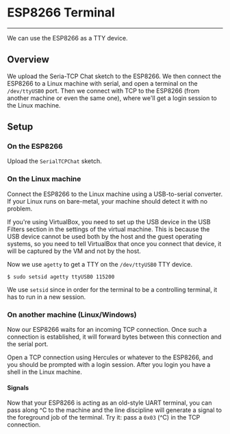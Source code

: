 # ESP8266 Terminal
---

We can use the ESP8266 as a TTY device.

## Overview
We upload the Seria-TCP Chat sketch to the ESP8266. We then connect the ESP8266
to a Linux machine with serial, and open a terminal on the `/dev/ttyUSB0` port.
Then we connect with TCP to the ESP8266 (from another machine or even the same one), where
we'll get a login session to the Linux machine.

## Setup

### On the ESP8266
Upload the `SerialTCPChat` sketch.

### On the Linux machine
Connect the ESP8266 to the Linux machine using a USB-to-serial converter.
If your Linux runs on bare-metal, your machine should detect it with no problem.

If you're using VirtualBox, you need to set up the USB device in the USB Filters section in
the settings of the virtual machine. This is because the USB device cannot be used both by the host and
the guest operating systems, so you need to tell VirtualBox that once you connect that device, it will
be captured by the VM and not by the host.

Now we use `agetty` to get a TTY on the `/dev/ttyUSB0` TTY device.

```
$ sudo setsid agetty ttyUSB0 115200
```
We use `setsid` since in order for the terminal to be a controlling terminal, it has to run 
in a new session.

### On another machine (Linux/Windows)
Now our ESP8266 waits for an incoming TCP connection. Once such a connection is established, it will forward
bytes between this connection and the serial port.

Open a TCP connection using Hercules or whatever to the ESP8266, and you should be prompted
with a login session. After you login you have a shell in the Linux machine.

#### Signals
Now that your ESP8266 is acting as an old-style UART terminal, you can pass along ^C to the machine
and the line discipline will generate a signal to the foreground job of the terminal.
Try it: pass a `0x03` (^C) in the TCP connection.